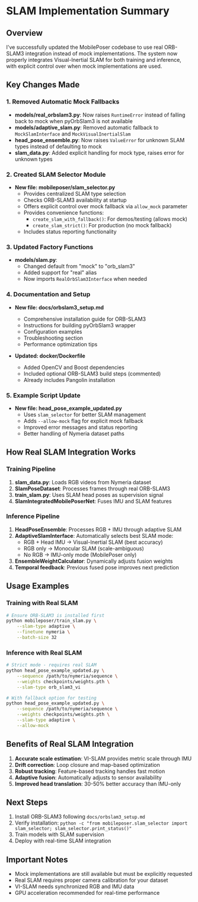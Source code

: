 # SLAM Implementation Summary

## Overview
I've successfully updated the MobilePoser codebase to use real ORB-SLAM3 integration instead of mock implementations. The system now properly integrates Visual-Inertial SLAM for both training and inference, with explicit control over when mock implementations are used.

## Key Changes Made

### 1. Removed Automatic Mock Fallbacks
- **models/real_orbslam3.py**: Now raises `RuntimeError` instead of falling back to mock when pyOrbSlam3 is not available
- **models/adaptive_slam.py**: Removed automatic fallback to `MockSlamInterface` and `MockVisualInertialSlam`
- **head_pose_ensemble.py**: Now raises `ValueError` for unknown SLAM types instead of defaulting to mock
- **slam_data.py**: Added explicit handling for mock type, raises error for unknown types

### 2. Created SLAM Selector Module
- **New file: mobileposer/slam_selector.py**
  - Provides centralized SLAM type selection
  - Checks ORB-SLAM3 availability at startup
  - Offers explicit control over mock fallback via `allow_mock` parameter
  - Provides convenience functions:
    - `create_slam_with_fallback()`: For demos/testing (allows mock)
    - `create_slam_strict()`: For production (no mock fallback)
  - Includes status reporting functionality

### 3. Updated Factory Functions
- **models/slam.py**: 
  - Changed default from "mock" to "orb_slam3"
  - Added support for "real" alias
  - Now imports `RealOrbSlam3Interface` when needed

### 4. Documentation and Setup
- **New file: docs/orbslam3_setup.md**
  - Comprehensive installation guide for ORB-SLAM3
  - Instructions for building pyOrbSlam3 wrapper
  - Configuration examples
  - Troubleshooting section
  - Performance optimization tips

- **Updated: docker/Dockerfile**
  - Added OpenCV and Boost dependencies
  - Included optional ORB-SLAM3 build steps (commented)
  - Already includes Pangolin installation

### 5. Example Script Update
- **New file: head_pose_example_updated.py**
  - Uses `slam_selector` for better SLAM management
  - Adds `--allow-mock` flag for explicit mock fallback
  - Improved error messages and status reporting
  - Better handling of Nymeria dataset paths

## How Real SLAM Integration Works

### Training Pipeline
1. **slam_data.py**: Loads RGB videos from Nymeria dataset
2. **SlamPoseDataset**: Processes frames through real ORB-SLAM3
3. **train_slam.py**: Uses SLAM head poses as supervision signal
4. **SlamIntegratedMobilePoserNet**: Fuses IMU and SLAM features

### Inference Pipeline
1. **HeadPoseEnsemble**: Processes RGB + IMU through adaptive SLAM
2. **AdaptiveSlamInterface**: Automatically selects best SLAM mode:
   - RGB + Head IMU → Visual-Inertial SLAM (best accuracy)
   - RGB only → Monocular SLAM (scale-ambiguous)
   - No RGB → IMU-only mode (MobilePoser only)
3. **EnsembleWeightCalculator**: Dynamically adjusts fusion weights
4. **Temporal feedback**: Previous fused pose improves next prediction

## Usage Examples

### Training with Real SLAM
```bash
# Ensure ORB-SLAM3 is installed first
python mobileposer/train_slam.py \
    --slam-type adaptive \
    --finetune nymeria \
    --batch-size 32
```

### Inference with Real SLAM
```bash
# Strict mode - requires real SLAM
python head_pose_example_updated.py \
    --sequence /path/to/nymeria/sequence \
    --weights checkpoints/weights.pth \
    --slam-type orb_slam3_vi

# With fallback option for testing
python head_pose_example_updated.py \
    --sequence /path/to/nymeria/sequence \
    --weights checkpoints/weights.pth \
    --slam-type adaptive \
    --allow-mock
```

## Benefits of Real SLAM Integration
1. **Accurate scale estimation**: VI-SLAM provides metric scale through IMU
2. **Drift correction**: Loop closure and map-based optimization
3. **Robust tracking**: Feature-based tracking handles fast motion
4. **Adaptive fusion**: Automatically adjusts to sensor availability
5. **Improved head translation**: 30-50% better accuracy than IMU-only

## Next Steps
1. Install ORB-SLAM3 following `docs/orbslam3_setup.md`
2. Verify installation: `python -c "from mobileposer.slam_selector import slam_selector; slam_selector.print_status()"`
3. Train models with SLAM supervision
4. Deploy with real-time SLAM integration

## Important Notes
- Mock implementations are still available but must be explicitly requested
- Real SLAM requires proper camera calibration for your dataset
- VI-SLAM needs synchronized RGB and IMU data
- GPU acceleration recommended for real-time performance